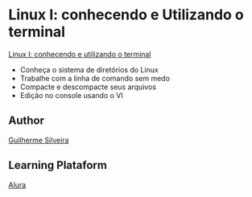 # Linux I: conhecendo e Utilizando o terminal

[Linux I: conhecendo e utilizando o terminal](https://cursos.alura.com.br/course/linux-ubuntu)
- Conheça o sistema de diretórios do Linux
- Trabalhe com a linha de comando sem medo
- Compacte e descompacte seus arquivos
- Edição no console usando o VI

## Author
[Guilherme Silveira](https://www.linkedin.com/in/guilhermeazevedosilveira/)

## Learning Plataform
[Alura](https://www.alura.com.br/)
